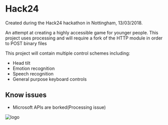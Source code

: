 # Hack24

Created during the Hack24 hackathon in Nottingham, 13/03/2018.

An attempt at creating a highly accessible game for younger people. This project uses processing and will require a fork of the HTTP module in order to POST binary files

This project will contain multiple control schemes including:

 - Head tilt
 - Emotion recognition
 - Speech recognition
 - General purpose keyboard controls

## Know issues
 - Microsoft APIs are borked(Processing issue)

![logo](https://raw.githubusercontent.com/daveNewcastle/Hack24/master/logo.png)

